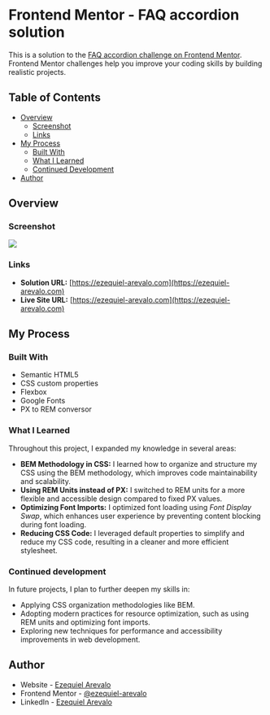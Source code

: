 # Frontend Mentor - FAQ accordion solution

This is a solution to the [FAQ accordion challenge on Frontend Mentor](https://www.frontendmentor.io/challenges/faq-accordion-wyfFdeBwBz). Frontend Mentor challenges help you improve your coding skills by building realistic projects. 

## Table of Contents

- [Overview](#overview)
  - [Screenshot](#screenshot)
  - [Links](#links)
- [My Process](#my-process)
  - [Built With](#built-with)
  - [What I Learned](#what-i-learned)
  - [Continued Development](#continued-development)
- [Author](#author)

## Overview

### Screenshot

![](./images/screenshot.webp)

### Links

- **Solution URL:** [https://ezequiel-arevalo.com](https://ezequiel-arevalo.com)
- **Live Site URL:** [https://ezequiel-arevalo.com](https://ezequiel-arevalo.com)

## My Process

### Built With

- Semantic HTML5
- CSS custom properties
- Flexbox
- Google Fonts
- PX to REM conversor

### What I Learned

Throughout this project, I expanded my knowledge in several areas:

- **BEM Methodology in CSS:** I learned how to organize and structure my CSS using the BEM methodology, which improves code maintainability and scalability.
- **Using REM Units instead of PX:** I switched to REM units for a more flexible and accessible design compared to fixed PX values.
- **Optimizing Font Imports:** I optimized font loading using *Font Display Swap*, which enhances user experience by preventing content blocking during font loading.
- **Reducing CSS Code:** I leveraged default properties to simplify and reduce my CSS code, resulting in a cleaner and more efficient stylesheet.

### Continued development

In future projects, I plan to further deepen my skills in:

- Applying CSS organization methodologies like BEM.
- Adopting modern practices for resource optimization, such as using REM units and optimizing font imports.
- Exploring new techniques for performance and accessibility improvements in web development.

## Author

- Website - [Ezequiel Arevalo](https://www.ezequiel-arevalo.com)
- Frontend Mentor - [@ezequiel-arevalo](https://www.frontendmentor.io/profile/ezequiel-arevalo)
- LinkedIn - [Ezequiel Arevalo](https://www.linkedin.com/in/ezequiel-arevalo/)